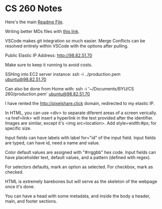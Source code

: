 # CS 260 Notes

Here's the main [Readme File](https://github.com/TheDavSmasher/startup/blob/main/README.md).

Writing better MDs files with [this link](https://docs.github.com/en/get-started/writing-on-github/getting-started-with-writing-and-formatting-on-github/basic-writing-and-formatting-syntax).

VSCode makes git integration so much easier.
Merge Conflicts can be resolved entirely within VSCode with the options after pulling.

Public Elastic IP Address: <http://98.82.51.70>

Make sure to keep it running to avoid costs.

SSHing into EC2 server instance: ssh -i ../production.pem ubuntu@98.82.51.70

Can also be done from Home with: ssh -i '~/Documents/BYU/CS 260/production.pem' ubuntu@98.82.51.70

I have rented the <http://pixelshare.click> domain, redirected to my elastic IP.

In HTML, you can use \<div\> to separate diferent areas of a screen verically. \<a href=link\> will insert a hyperlink in the text provided after the identifier. Images are similar, except it's \<img src=location\>. Add style=width:#px; for specific size.

Input fields can have labels with label for="id" of the input field. Input fields are typed, can have id, need a name and value.

Color default values are assigned with "#rrggbb" hex code. Input fields can have placeholder text, default values, and a pattern (defined with regex).

For selectors defaults, mark an option as selected. For checkbox, mark as checked.

HTML is extremely barebones but will serve as the skeleton of the webpage once it's done.

You can have a head with some metadata, and inside the body a header, main, and footer sections.
